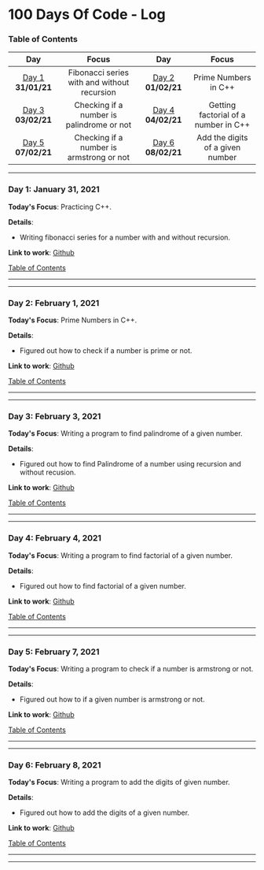 
# 100 Days Of Code - Log
<a name="toc"></a>
### Table of Contents 
|Day|Focus|Day|Focus|
|:---:|:-----:|:---:|:-----:|
|[Day 1](#day-1) **31/01/21**|Fibonacci series with and without recursion|[Day 2](#day-2) **01/02/21**|Prime Numbers in C++|
|[Day 3](#day-3) **03/02/21**|Checking if a number is palindrome or not|[Day 4](#day-4) **04/02/21**|Getting factorial of a number in C++|
|[Day 5](#day-5) **07/02/21**|Checking if a number is armstrong or not|[Day 6](#day-6) **08/02/21**|Add the digits of a given number|


----------
<a name="day-1"></a>
### Day 1: January 31, 2021 

**Today's Focus**: Practicing C++.

**Details**:

 - Writing fibonacci series for a number with and without recursion.
 
**Link to work**: [Github](https://github.com/getemratan/CPP-Programs/blob/master/FibonacciSeries.cpp)

[Table of Contents](#toc)

----------
----------
<a name="day-2"></a>
### Day 2: February 1, 2021 

**Today's Focus**: Prime Numbers in C++.

**Details**:

 - Figured out how to check if a number is prime or not.
 
**Link to work**: [Github](https://github.com/getemratan/CPP-Programs/blob/master/PrimeNumber.cpp)

[Table of Contents](#toc)

----------
----------
<a name="day-3"></a>
### Day 3: February 3, 2021 

**Today's Focus**: Writing a program to find palindrome of a given number.

**Details**:

 - Figured out how to find Palindrome of a number using recursion and without recusion.
 
**Link to work**: [Github](https://github.com/getemratan/CPP-Programs/blob/master/PalindromeNumber.cpp)

[Table of Contents](#toc)

----------
----------
<a name="day-4"></a>
### Day 4: February 4, 2021 

**Today's Focus**: Writing a program to find factorial of a given number.

**Details**:

 - Figured out how to find factorial of a given number.
 
**Link to work**: [Github](https://github.com/getemratan/CPP-Programs/blob/master/FactorialProg.cpp)

[Table of Contents](#toc)

----------
----------
<a name="day-5"></a>
### Day 5: February 7, 2021 

**Today's Focus**: Writing a program to check if a number is armstrong or not.

**Details**:

 - Figured out how to if a given number is armstrong or not.
 
**Link to work**: [Github](https://github.com/getemratan/CPP-Programs/blob/master/ArmstrongNumber.cpp)

[Table of Contents](#toc)

----------
----------
<a name="day-6"></a>
### Day 6: February 8, 2021 

**Today's Focus**: Writing a program to add the digits of given number.

**Details**:

 - Figured out how to add the digits of a given number.
 
**Link to work**: [Github](https://github.com/getemratan/CPP-Programs/blob/master/SumOfDigits.cpp)

[Table of Contents](#toc)

----------
----------
